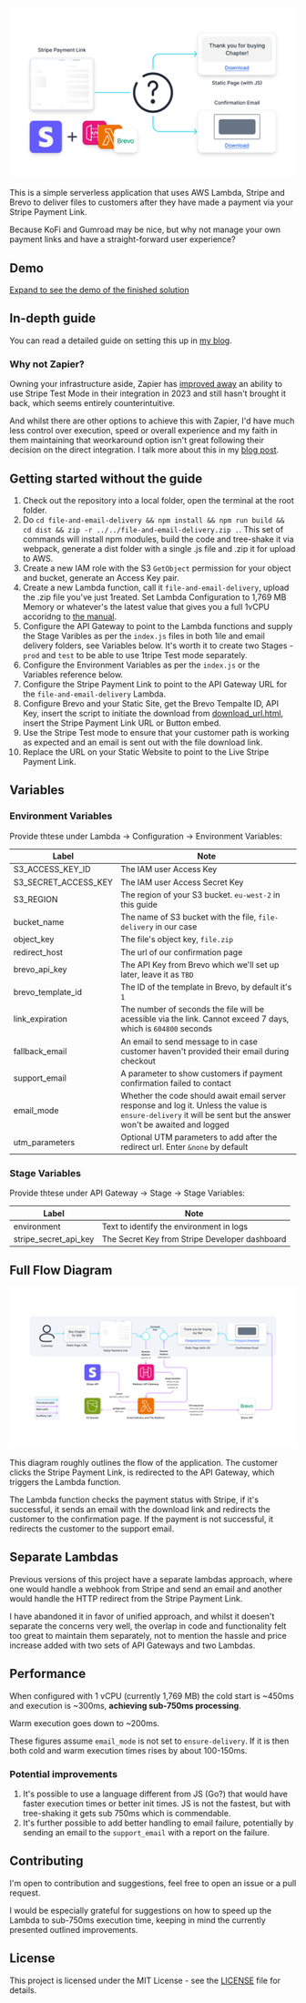 ![Cover Image](assets/cover.svg)

This is a simple serverless application that uses AWS Lambda, Stripe and Brevo to deliver files to customers after they have made a payment via your Stripe Payment Link.

Because KoFi and Gumroad may be nice, but why not manage your own payment links and have a straight-forward user experience?

## Demo

[Expand to see the demo of the finished solution](https://github.com/MNeverOff/stripe-link-file-delivery/assets/3989091/b666c9f3-6cb8-4e5d-a74e-08e28d231dbc)

## In-depth guide

You can read a detailed guide on setting this up in [my blog](https://neveroff.dev/blog/stripe-payment-link-file-download-with-email/).

### Why not Zapier?

Owning your infrastructure aside, Zapier has [improved away](https://community.zapier.com/how-do-i-3/how-do-i-connect-both-a-stripe-live-account-and-test-account-16313?postid=133299&ref=neveroff.dev#post133299) an ability to use Stripe Test Mode in their integration in 2023 and still hasn't brought it back, which seems entirely counterintuitive.

And whilst there are other options to achieve this with Zapier, I'd have much less control over execution, speed or overall experience and my faith in them maintaining that weorkaround option isn't great following their decision on the direct integration. I talk more about this in my [blog post](https://neveroff.dev/blog/stripe-payment-link-file-download-with-email/#what-about-zapier).

## Getting started without the guide

1. Check out the repository into a local folder, open the terminal at the root folder.
2. Do `cd file-and-email-delivery && npm install && npm run build && cd dist && zip -r ../../file-and-email-delivery.zip .`. This set of commands will install npm modules, build the code and tree-shake it via webpack, generate a dist folder with a single .js file and .zip it for upload to AWS.
3. Create a new IAM role with the S3 `GetObject` permission for your object and bucket, generate an Access Key pair.
4. Create a new Lambda function, call it `file-and-email-delivery`, upload the .zip file you've just 1reated. Set Lambda Configuration to 1,769 MB Memory or whatever's the latest value that gives you a full 1vCPU accoridng to [the manual](https://docs.aws.amazon.com/lambda/latest/dg/configuration-function-common.html#configuration-memory-console).
5. Configure the API Gateway to point to the Lambda functions and supply the Stage Varibles as per the `index.js` files in both 1ile and email delivery folders, see Variables below. It's worth it to create two Stages - `prod` and `test` to be able to use 1tripe Test mode separately.
6. Configure the Environment Variables as per the `index.js` or the Variables reference below.
7. Configure the Stripe Payment Link to point to the API Gateway URL for the `file-and-email-delivery` Lambda.
8. Configure Brevo and your Static Site, get the Brevo Tempalte ID, API Key, insert the script to initiate the download from [download_url.html](/download_url.html), insert the Stripe Payment Link URL or Button embed.
9. Use the Stripe Test mode to ensure that your customer path is working as expected and an email is sent out with the file download link.
10. Replace the URL on your Static Website to point to the Live Stripe Payment Link.

## Variables

### Environment Variables

Provide thtese under Lambda -> Configuration -> Environment Variables:

| Label | Note |
| -------- | --- |
| S3_ACCESS_KEY_ID | The IAM user Access Key |
| S3_SECRET_ACCESS_KEY | The IAM user Access Secret Key |
| S3_REGION | The region of your S3 bucket. `eu-west-2` in this guide |
| bucket_name | The name of S3 bucket with the file, `file-delivery` in our case |
| object_key | The file's object key, `file.zip` |
| redirect_host | The url of our confirmation page |
| brevo_api_key | The API Key from Brevo which we'll set up later, leave it as `TBD` |
| brevo_template_id | The ID of the template in Brevo, by default it's `1` |
| link_expiration | The number of seconds the file will be acessible via the link. Cannot exceed 7 days, which is `604800` seconds |
| fallback_email | An email to send message to in case customer haven't provided their email during checkout |
| support_email | A parameter to show customers if payment confirmation failed to contact |
| email_mode | Whether the code should await email server response and log it. Unless the value is `ensure-delivery` it will be sent but the answer won't be awaited and logged |
| utm_parameters | Optional UTM parameters to add after the redirect url. Enter `&none` by default |

### Stage Variables

Provide thtese under API Gateway -> Stage -> Stage Variables:

| Label | Note |
| -------- | --- |
| environment | Text to identify the environment in logs |
| stripe_secret_api_key | The Secret Key from Stripe Developer dashboard |

## Full Flow Diagram

![Flow Diagram](assets/flow.svg)

This diagram roughly outlines the flow of the application. The customer clicks the Stripe Payment Link, is redirected to the API Gateway, which triggers the Lambda function. 

The Lambda function checks the payment status with Stripe, if it's successful, it sends an email with the download link and redirects the customer to the confirmation page. If the payment is not successful, it redirects the customer to the support email.

## Separate Lambdas

Previous versions of this project have a separate lambdas approach, where one would handle a webhook from Stripe and send an email and another would handle the HTTP redirect from the Stripe Payment Link.

I have abandoned it in favor of unified approach, and whilst it doesen't separate the concerns very well, the overlap in code and functionality felt too great to maintain them separately, not to mention the hassle and price increase added with two sets of API Gateways and two Lambdas.

## Performance

When configured with 1 vCPU (currently 1,769 MB) the cold start is ~450ms and execution is ~300ms, **achieving sub-750ms processing**.

Warm execution goes down to ~200ms.

These figures assume `email_mode` is not set to `ensure-delivery`. If it is then both cold and warm execution times rises by about 100-150ms.

### Potential improvements

1. It's possible to use a language different from JS (Go?) that would have faster execution times or better init times. JS is not the fastest, but with tree-shaking it gets sub 750ms which is commendable.
2. It's further possible to add better handling to email failure, potentially by sending an email to the `support_email` with a report on the failure.

## Contributing

I'm open to contribution and suggestions, feel free to open an issue or a pull request.

I would be especially grateful for suggestions on how to speed up the Lambda to sub-750ms execution time, keeping in mind the currently presented outlined improvements.

## License

This project is licensed under the MIT License - see the [LICENSE](LICENSE) file for details.
